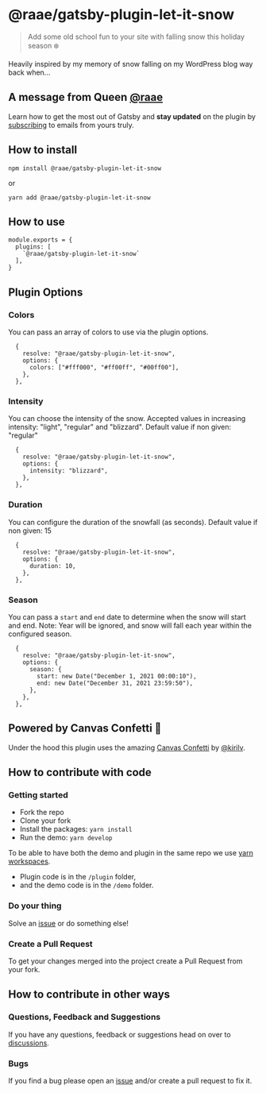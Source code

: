 # @raae/gatsby-plugin-let-it-snow

> Add some old school fun to your site with falling snow this holiday season ❄️

Heavily inspired by my memory of snow falling on my WordPress blog way back when...

## A message from Queen [@raae](https://twitter.com/raae)

Learn how to get the most out of Gatsby and **stay updated** on the plugin by [subscribing](https://queen.raae.codes/emails/?utm_source=readme&utm_campaign=let-it-snow) to emails from yours truly.

## How to install

`npm install @raae/gatsby-plugin-let-it-snow`

or

`yarn add @raae/gatsby-plugin-let-it-snow`

## How to use

```
module.exports = {
  plugins: [
    `@raae/gatsby-plugin-let-it-snow`
  ],
}
```

## Plugin Options

### Colors

You can pass an array of colors to use via the plugin options.

```
  {
    resolve: "@raae/gatsby-plugin-let-it-snow",
    options: {
      colors: ["#fff000", "#ff00ff", "#00ff00"],
    },
  },
```

### Intensity

You can choose the intensity of the snow.
Accepted values in increasing intensity: "light", "regular" and "blizzard".
Default value if non given: "regular"

```
  {
    resolve: "@raae/gatsby-plugin-let-it-snow",
    options: {
      intensity: "blizzard",
    },
  },
```

### Duration

You can configure the duration of the snowfall (as seconds).
Default value if non given: 15

```
  {
    resolve: "@raae/gatsby-plugin-let-it-snow",
    options: {
      duration: 10,
    },
  },
```

### Season

You can pass a `start` and `end` date to determine when the snow will start and end.
Note: Year will be ignored, and snow will fall each year within the configured season.

```
  {
    resolve: "@raae/gatsby-plugin-let-it-snow",
    options: {
      season: {
        start: new Date("December 1, 2021 00:00:10"),
        end: new Date("December 31, 2021 23:59:50"),
      },
    },
  },
```

## Powered by Canvas Confetti 🎉

Under the hood this plugin uses the amazing [Canvas Confetti](https://github.com/catdad/canvas-confetti) by [@kirilv](https://twitter.com/kirilv).

## How to contribute with code

### Getting started

- Fork the repo
- Clone your fork
- Install the packages: `yarn install`
- Run the demo: `yarn develop`

To be able to have both the demo and plugin in the same repo we use [yarn workspaces](https://classic.yarnpkg.com/lang/en/docs/workspaces/).

- Plugin code is in the `/plugin` folder,
- and the demo code is in the `/demo` folder.

### Do your thing

Solve an [issue](https://github.com/queen-raae/gatsby-plugin-let-it-snow/issues) or do something else!

### Create a Pull Request

To get your changes merged into the project create a Pull Request from your fork.

## How to contribute in other ways

### Questions, Feedback and Suggestions

If you have any questions, feedback or suggestions head on over to [discussions](https://github.com/queen-raae/gatsby-plugin-let-it-snow/discussions).

### Bugs

If you find a bug please open an [issue](https://github.com/raae/gatsby-plugin-let-it-snow/issues) and/or create a pull request to fix it.
